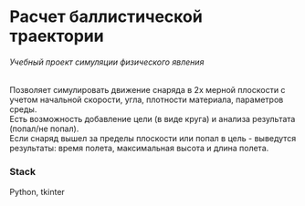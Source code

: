 # Расчет баллистической траектории

###### Учебный проект симуляции физического явления
Позволяет симулировать движение снаряда в 2х мерной плоскости с учетом начальной скорости, угла, плотности материала, параметров среды.  
Есть возможность добавление цели (в виде круга) и анализа результата (попал/не попал).  
Если снаряд вышел за пределы плоскости или попал в цель - выведутся результаты: время полета, максимальная высота и длина полета.  

### Stack
Python, tkinter
